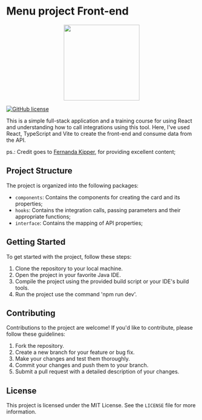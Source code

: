 # Menu project Front-end

<p align="center">
    <img src="https://github.com/OlirumNunes/Chess_System/assets/150186772/cb1c13da-e276-45be-badc-37fe5054d2bd" width="200px">
</p>

[![GitHub license](https://img.shields.io/github/license/Naereen/StrapDown.js.svg)](https://github.com/Naereen/StrapDown.js/blob/master/LICENSE)

This is a simple full-stack application and a training course for using React and understanding how to call integrations using this tool. Here, I've used React, TypeScript and Vite to create the front-end and consume data from the API.

ps.: Credit goes to [Fernanda Kipper](https://www.youtube.com/@kipperdev), for providing excellent content;

## Project Structure

The project is organized into the following packages:

- `components`: Contains the components for creating the card and its properties;
- `hooks`: Contains the integration calls, passing parameters and their appropriate functions;
- `interface`: Contains the mapping of API properties;

## Getting Started

To get started with the project, follow these steps:

1. Clone the repository to your local machine.
2. Open the project in your favorite Java IDE.
3. Compile the project using the provided build script or your IDE's build tools.
4. Run the project use the command 'npm run dev'.

## Contributing

Contributions to the project are welcome! If you'd like to contribute, please follow these guidelines:

1. Fork the repository.
2. Create a new branch for your feature or bug fix.
3. Make your changes and test them thoroughly.
4. Commit your changes and push them to your branch.
5. Submit a pull request with a detailed description of your changes.

## License

This project is licensed under the MIT License. See the `LICENSE` file for more information.
